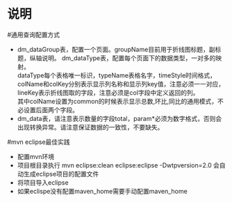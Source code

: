 说明
=====
#通用查询配置方式
* dm_dataGroup表，配置一个页面。groupName目前用于折线图标题，副标题，纵轴说明。
        dm_dataType表，配置每个页面下的数据类型，一对多的映射。<br/>
        dataType每个表格唯一标识，typeName表格名字，timeStyle时间格式，colName和colKey分别表示显示列名称和显示列key值，注意必须一一对应，lineKey表示折线图取的字段，注意必须是col字段中定义返回的列。<br/>
        其中colName设置为common的时候表示显示总数,环比,同比的通用模式，不必设置后面两个字段。
* dm_data表，请注意表示数量的字段total，param*必须为数字格式，否则会出现转换异常。请注意保证数据的一致性，不要缺失。

#mvn eclipse最佳实践
* 配置mvn环境
* 项目根目录执行 mvn eclipse:clean eclipse:eclipse -Dwtpversion=2.0 会自动生成eclipse项目的配置文件
* 将项目导入eclipse
* 如果eclispe没有配置maven_home需要手动配置maven_home